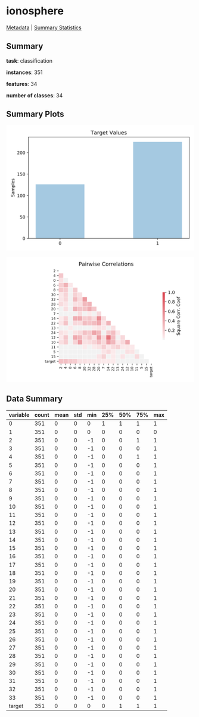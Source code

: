 # ionosphere

[Metadata](metadata.yaml) | [Summary Statistics](summary_stats.csv)

## Summary

**task**: classification

**instances**: 351

**features**: 34

**number of classes**: 34

## Summary Plots

![Labels](label.svg)

![Corr](corr.svg)

## Data Summary

|	variable	|	count	|	mean	|	std	|	min	|	25%	|	50%	|	75%	|	max|
| --- | --- | --- | --- | --- | --- | --- | --- | --- |
|	0	|	351	|	0	|	0	|	0	|	1	|	1	|	1	|	1
|	1	|	351	|	0	|	0	|	0	|	0	|	0	|	0	|	0
|	2	|	351	|	0	|	0	|	-1	|	0	|	0	|	1	|	1
|	3	|	351	|	0	|	0	|	-1	|	0	|	0	|	0	|	1
|	4	|	351	|	0	|	0	|	-1	|	0	|	0	|	1	|	1
|	5	|	351	|	0	|	0	|	-1	|	0	|	0	|	0	|	1
|	6	|	351	|	0	|	0	|	-1	|	0	|	0	|	0	|	1
|	7	|	351	|	0	|	0	|	-1	|	0	|	0	|	0	|	1
|	8	|	351	|	0	|	0	|	-1	|	0	|	0	|	0	|	1
|	9	|	351	|	0	|	0	|	-1	|	0	|	0	|	0	|	1
|	10	|	351	|	0	|	0	|	-1	|	0	|	0	|	0	|	1
|	11	|	351	|	0	|	0	|	-1	|	0	|	0	|	0	|	1
|	12	|	351	|	0	|	0	|	-1	|	0	|	0	|	0	|	1
|	13	|	351	|	0	|	0	|	-1	|	0	|	0	|	0	|	1
|	14	|	351	|	0	|	0	|	-1	|	0	|	0	|	0	|	1
|	15	|	351	|	0	|	0	|	-1	|	0	|	0	|	0	|	1
|	16	|	351	|	0	|	0	|	-1	|	0	|	0	|	0	|	1
|	17	|	351	|	0	|	0	|	-1	|	0	|	0	|	0	|	1
|	18	|	351	|	0	|	0	|	-1	|	0	|	0	|	0	|	1
|	19	|	351	|	0	|	0	|	-1	|	0	|	0	|	0	|	1
|	20	|	351	|	0	|	0	|	-1	|	0	|	0	|	0	|	1
|	21	|	351	|	0	|	0	|	-1	|	0	|	0	|	0	|	1
|	22	|	351	|	0	|	0	|	-1	|	0	|	0	|	0	|	1
|	23	|	351	|	0	|	0	|	-1	|	0	|	0	|	0	|	1
|	24	|	351	|	0	|	0	|	-1	|	0	|	0	|	0	|	1
|	25	|	351	|	0	|	0	|	-1	|	0	|	0	|	0	|	1
|	26	|	351	|	0	|	0	|	-1	|	0	|	0	|	0	|	1
|	27	|	351	|	0	|	0	|	-1	|	0	|	0	|	0	|	1
|	28	|	351	|	0	|	0	|	-1	|	0	|	0	|	0	|	1
|	29	|	351	|	0	|	0	|	-1	|	0	|	0	|	0	|	1
|	30	|	351	|	0	|	0	|	-1	|	0	|	0	|	0	|	1
|	31	|	351	|	0	|	0	|	-1	|	0	|	0	|	0	|	1
|	32	|	351	|	0	|	0	|	-1	|	0	|	0	|	0	|	1
|	33	|	351	|	0	|	0	|	-1	|	0	|	0	|	0	|	1
|	target	|	351	|	0	|	0	|	0	|	0	|	1	|	1	|	1

